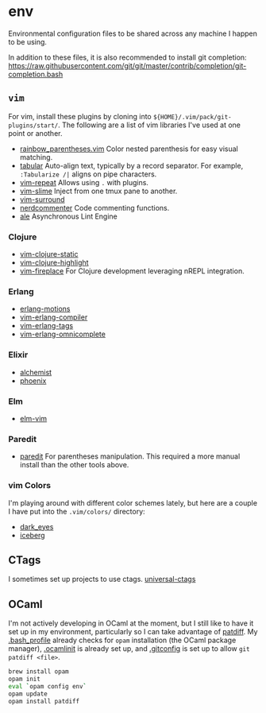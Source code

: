 env
===

Environmental configuration files to be shared across any machine I happen to be using.

In addition to these files, it is also recommended to install git completion:
https://raw.githubusercontent.com/git/git/master/contrib/completion/git-completion.bash


## `vim`

For vim, install these plugins by cloning into
`${HOME}/.vim/pack/git-plugins/start/`.  The following are a list of vim
libraries I've used at one point or another.

* [rainbow_parentheses.vim](https://github.com/kien/rainbow_parentheses.vim.git)
Color nested parenthesis for easy visual matching.
* [tabular](https://github.com/godlygeek/tabular.git) Auto-align text, typically
by a record separator. For example, `:Tabularize /|` aligns on pipe characters.
* [vim-repeat](https://github.com/tpope/vim-repeat.git) Allows using `.` with
plugins.
* [vim-slime](https://github.com/jpalardy/vim-slime.git) Inject from one tmux
pane to another.
* [vim-surround](https://github.com/tpope/vim-surround.git)
* [nerdcommenter](https://github.com/scrooloose/nerdcommenter.git) Code commenting functions.
* [ale](https://github.com/w0rp/ale.git) Asynchronous Lint Engine

### Clojure
* [vim-clojure-static](https://github.com/guns/vim-clojure-static.git)
* [vim-clojure-highlight](https://github.com/guns/vim-clojure-highlight)
* [vim-fireplace](https://github.com/tpope/vim-fireplace.git) For Clojure development leveraging nREPL integration.

### Erlang
* [erlang-motions](https://github.com/edkolev/erlang-motions.vim.git)
* [vim-erlang-compiler](https://github.com/vim-erlang/vim-erlang-compiler.git)
* [vim-erlang-tags](https://github.com/vim-erlang/vim-erlang-tags.git)
* [vim-erlang-omnicomplete](https://github.com/vim-erlang/vim-erlang-omnicomplete.git)

### Elixir
* [alchemist](https://github.com/slashmili/alchemist.vim.git)
* [phoenix](https://github.com/c-brenn/phoenix.vim.git)

### Elm
* [elm-vim](https://github.com/ElmCast/elm-vim.git)

### Paredit
* [paredit](https://github.com/kovisoft/paredit) For parentheses manipulation.
This required a more manual install than the other tools above.


### vim Colors

I'm playing around with different color schemes lately, but here are a couple
I have put into the `.vim/colors/` directory:
* [dark_eyes](https://github.com/bf4/vim-dark_eyes)
* [iceberg](https://github.com/cocopon/iceberg.vim)


## CTags

I sometimes set up projects to use ctags.
[universal-ctags](https://github.com/universal-ctags/ctags)


## OCaml

I'm not actively developing in OCaml at the moment, but I still like to have
it set up in my environment, particularly so I can take advantage of
[patdiff](https://janestreet.github.io/patdiff.html). My
[.bash_profile](.bash_profile) already checks for `opam` installation (the
OCaml package manager), [.ocamlinit](.ocamlinit) is already set up, and
[.gitconfig](.gitconfig) is set up to allow `git patdiff <file>`.

```bash
brew install opam
opam init
eval `opam config env`
opam update
opam install patdiff
```

